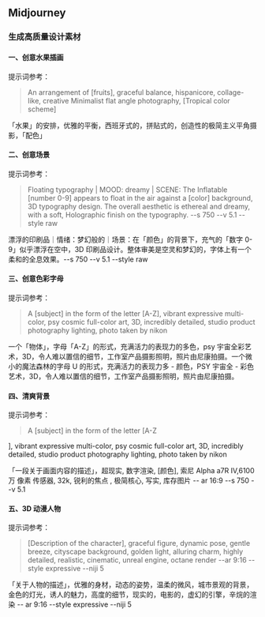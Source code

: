
## Midjourney


### 生成高质量设计素材
#### 一、创意水果插画

提示词参考：

> An arrangement of [fruits], graceful balance, hispanicore, collage-like, creative Minimalist flat angle photography, [Tropical color scheme]

「水果」的安排，优雅的平衡，西班牙式的，拼贴式的，创造性的极简主义平角摄影，「配色」

#### 二、创意场景

提示词参考：

> Floating typography | MOOD: dreamy | SCENE: The Inflatable [number 0-9] appears to float in the air against a [color] background, 3D typography design. The overall aesthetic is ethereal and dreamy, with a soft, Holographic finish on the typography. --s 750 --v 5.1 --style raw

漂浮的印刷品｜情绪：梦幻般的｜场景：在「颜色」的背景下，充气的「数字 0-9」似乎漂浮在空中，3D 印刷品设计。整体审美是空灵和梦幻的，字体上有一个柔和的全息效果。--s 750 --v 5.1 --style raw

#### 三、创意色彩字母

提示词参考：

> A [subject] in the form of the letter [A-Z], vibrant expressive multi-color, psy cosmic full-color art, 3D, incredibly detailed, studio product photography lighting, photo taken by nikon

一个「物体」，字母「A-Z」的形式，充满活力的表现力的多色，psy 宇宙全彩艺术，3D，令人难以置信的细节，工作室产品摄影照明，照片由尼康拍摄。一个微小的魔法森林的字母 U 的形式，充满活力的表现力多 - 颜色，PSY 宇宙全 - 彩色艺术，3D，令人难以置信的细节，工作室产品摄影照明，照片由尼康拍摄。

#### 四、清爽背景

提示词参考：

> A [subject] in the form of the letter [A-Z

], vibrant expressive multi-color, psy cosmic full-color art, 3D, incredibly detailed, studio product photography lighting, photo taken by nikon

「一段关于画面内容的描述」，超现实, 数字渲染, [颜色], 索尼 Alpha a7R IV,6100 万  像素  传感器, 32k, 锐利的焦点 , 极简核心, 写实, 库存图片 --  ar  16:9 --s 750 --v 5.1

#### 五、3D 动漫人物

提示词参考：

> [Description of the character], graceful figure, dynamic pose, gentle breeze, cityscape background, golden light, alluring charm, highly detailed, realistic, cinematic, unreal engine, octane render --ar 9:16 --style expressive --niji 5

「关于人物的描述」，优雅的身材，动态的姿势，温柔的微风，城市景观的背景，金色的灯光，诱人的魅力，高度的细节，现实的，电影的，虚幻的引擎，辛烷的渲染 --  ar  9:16 --style expressive --niji 5


